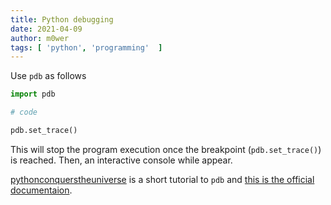 ```yaml
---
title: Python debugging
date: 2021-04-09
author: m0wer
tags: [ 'python', 'programming'  ]
---
```


Use `pdb` as follows

```python
import pdb

# code

pdb.set_trace()
 ```

 This will stop the program execution once the breakpoint (`pdb.set_trace()`)
 is reached. Then, an interactive console while appear.

[pythonconquerstheuniverse](https://pythonconquerstheuniverse.wordpress.com/2009/09/10/debugging-in-python/)
is a short tutorial to `pdb` and [this is the official
documentaion](https://docs.python.org/3/library/pdb.html).
